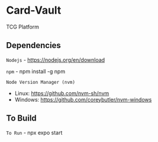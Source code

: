 # Card-Vault
TCG Platform

## Dependencies

`Nodejs` - https://nodejs.org/en/download

`npm` - npm install -g npm

`Node Version Manager (nvm)` 
  - Linux: https://github.com/nvm-sh/nvm
  - Windows: https://github.com/coreybutler/nvm-windows

## To Build

`To Run` - npx expo start

